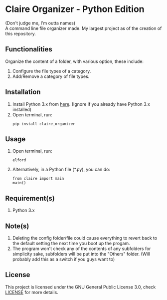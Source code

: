 # Claire Organizer - Python Edition
(Don't judge me, I'm outta names) <br/>
A command line file organizer made. My largest project as of the creation of this repository.

## Functionalities
Organize the content of a folder, with various option, these include:
1. Configure the file types of a category.
2. Add/Remove a category of file types.

## Installation
<ol type="1">
  <li>
    Install Python 3.x from <a href="https://www.python.org/downloads/">here</a>. (Ignore if you already have Python 3.x installed)
  </li>
  <li>
    Open terminal, run:
    
```
pip install claire_organizer
```
  </li>
</ol>


## Usage
<ol type="1">
  <li>
    Open terminal, run: <!-- I hope the reference won't be too obvious -->

```
elford
```
  </li>
  <li>
    Alternatively, in a Python file (*.py), you can do:
    
```
from claire import main
main()
```
  </li>
</ol>

## Requirement(s)
1.  Python 3.x

## Note(s)
1. Deleting the config folder/file could cause everything to revert back to the default setting the next time you boot up the progam.
2. The program won't check any of the contents of any subfolders for simplicity sake, subfolders will be put into the "Others" folder. (Will probably add this as a switch if you guys want to)

## License
This project is licensed under the GNU General Public License 3.0, check [LICENSE](LICENSE) for more details.
